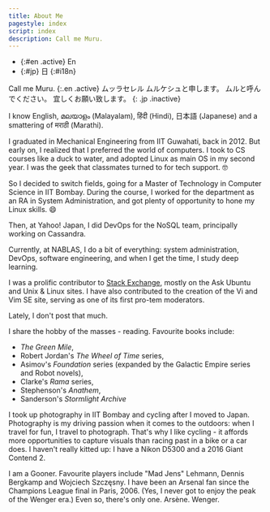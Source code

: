 ```yaml
---
title: About Me
pagestyle: index
script: index
description: Call me Muru.
---
```


- {:#en .active} En
- {:#jp} 日
{:#i18n}

Call me Muru.
{:.en .active}
<span lang="ja" markdown="1"> ムッラセレル ムルケシュと申します。
ムルと呼んでください。
宜しくお願い致します。</span>
{: .jp .inactive}

I know English, മലയാളം (Malayalam), हिंदी  (Hindi),	日本語 (Japanese) and a smattering of  मराठी  (Marathi).

<!-- section -->

I graduated in Mechanical Engineering from IIT Guwahati, back in 2012. But early
on, I realized that I preferred the world of computers. I took to CS courses like
a duck to water, and adopted Linux as main OS in my second year. I was the geek
that classmates turned to for tech support. :nerd_face:

So I decided to switch fields, going for a Master of Technology in Computer
Science in IIT Bombay. During the course, I worked for the department as an RA
in System Administration, and got plenty of opportunity to hone my Linux skills.
:smile:

Then, at Yahoo! Japan, I did DevOps for the NoSQL team, principally working on
Cassandra.

Currently, at NABLAS, I do a bit of everything: system administration, DevOps,
software engineering, and when I get the time, I study deep learning.

<!-- section -->

I was a prolific contributor to [Stack Exchange](https://stackexchange.com/users/1042873/muru?tab=top),
mostly on the Ask Ubuntu and Unix &amp; Linux sites. I have also contributed to
the creation of the Vi and Vim SE site, serving as one of its first pro-tem moderators.

Lately, I don't post that much.

<!-- section -->

I share the hobby of the masses - reading. Favourite books
include:

- *The Green Mile*,
- Robert Jordan's *The Wheel of Time* series,
- Asimov's *Foundation* series (expanded by the Galactic Empire series and Robot novels),
- Clarke's *Rama* series,
- Stephenson's *Anathem*,
- Sanderson's *Stormlight Archive*

I took up photography in IIT Bombay and cycling after I moved to Japan.
Photography is my driving passion when it comes to the outdoors: when I travel
for fun, I travel to photograph. That's why I like cycling - it affords more
opportunities to capture visuals than racing past in a bike or a car does.
I haven't really kitted up: I have a Nikon D5300 and a 2016 Giant Contend 2.

<!-- section -->

I am a Gooner. Favourite players include "Mad Jens" Lehmann, Dennis Bergkamp
and Wojciech Szczęsny.  I have been an Arsenal fan since the Champions League
final in Paris, 2006. (Yes, I never got to enjoy the peak of the Wenger era.)
Even so, there's only one. Arsène. Wenger.
